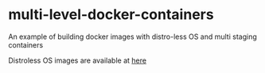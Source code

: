 # multi-level-docker-containers

An example of building docker images with distro-less OS and multi staging containers 

Distroless OS images are available at [here](https://github.com/GoogleContainerTools/distroless)
